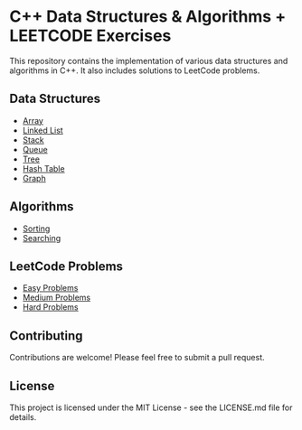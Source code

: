 # C++ Data Structures & Algorithms + LEETCODE Exercises

This repository contains the implementation of various data structures and algorithms in C++. It also includes solutions to LeetCode problems.

## Data Structures

- [Array](./Data%20Structures/Array)
- [Linked List](./Data%20Structures/LinkedList)
- [Stack](./Data%20Structures/Stack)
- [Queue](./Data%20Structures/Queue)
- [Tree](./Data%20Structures/Tree)
- [Hash Table](./Data%20Structures/HashTable)
- [Graph](./Data%20Structures/Graph)

## Algorithms

- [Sorting](./Algorithms/Sorting)
- [Searching](./Algorithms/Searching)

## LeetCode Problems

- [Easy Problems](./LeetCode/Easy)
- [Medium Problems](./LeetCode/Medium)
- [Hard Problems](./LeetCode/Hard)

## Contributing

Contributions are welcome! Please feel free to submit a pull request.

## License

This project is licensed under the MIT License - see the LICENSE.md file for details.
